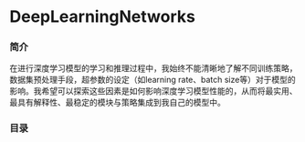 # DeepLearningNetworks

### 简介
在进行深度学习模型的学习和推理过程中，我始终不能清晰地了解不同训练策略，数据集预处理手段，超参数的设定（如learning rate、batch size等）对于模型的影响。我希望可以探索这些因素是如何影响深度学习模型性能的，从而将最实用、最具有解释性、最稳定的模块与策略集成到我自己的模型中。

### 目录

